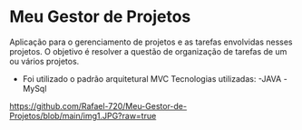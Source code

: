 # Meu Gestor de Projetos
 Aplicação para o gerenciamento de projetos e as tarefas envolvidas nesses projetos. O objetivo é resolver a questão de organização de tarefas de um ou vários projetos.
 
 - Foi utilizado o padrão arquitetural MVC 
  Tecnologias utilizadas:
  -JAVA
  -MySql
  
  
  https://github.com/Rafael-720/Meu-Gestor-de-Projetos/blob/main/img1.JPG?raw=true
  
